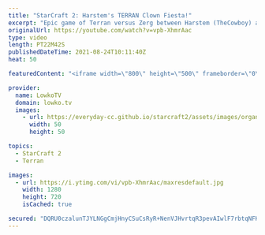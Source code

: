 ```yaml
---
title: "StarCraft 2: Harstem's TERRAN Clown Fiesta!"
excerpt: "Epic game of Terran versus Zerg between Harstem (TheCowboy) and EliteAI. In the pursuit of trying to outsmart the opponent, Harstem decides to go for a super late Battlecruiser into Terran Mech opener while the opponent switches to Muta Ling Bane.  Harstem's channel: https://www.youtube.com/harstem"
originalUrl: https://youtube.com/watch?v=vpb-XhmrAac
type: video
length: PT22M42S
publishedDateTime: 2021-08-24T10:11:40Z
heat: 50

featuredContent: "<iframe width=\"800\" height=\"500\" frameborder=\"0\" src=\"https://www.youtube.com/embed/vpb-XhmrAac\" allow=\"accelerometer; autoplay; encrypted-media; gyroscope; picture-in-picture\" allowfullscreen></iframe>"

provider:
  name: LowkoTV
  domain: lowko.tv
  images:
    - url: https://everyday-cc.github.io/starcraft2/assets/images/organizations/lowko.tv-50x50.jpg
      width: 50
      height: 50

topics:
  - StarCraft 2
  - Terran

images:
  - url: https://i.ytimg.com/vi/vpb-XhmrAac/maxresdefault.jpg
    width: 1280
    height: 720
    isCached: true

secured: "DQRU0czalunTJYLNGgCmjHnyCSuCsRyR+NenVJHvrtqR3pevAIwlF7rbtqNFKy5acwGbIf2amBH/gZ1NmBQzgen8pD5nJzZf1EGhd9M62WPOwc2K/FCPv55JkCSwbEvGg6LRTcXDT952s4RjoSiIuYyAAQ3XsjFNn41S+iB/08FvlNqAEDKvdJ9WW95vUUamXPq32er1gsfYBWst6UlejdbRDhc2Pcj59jOqwKe2djpnB1t786bkJImXCxSEL0XhBD05hJuk+mX6b6RRPi0/jM6dF2eZGCDJq+LyWKhuQKwrT//Fer7iRvQn6j1cqyPwHPmrZekudIEyXEJP/7Xn96WRfnQYl8+Fm2eV/uVKp90VqjEdbuN51pJw0hruS/fj2UleRaCr8GDZ+eJzOLAsyl7z0cYvoSHAMSBHPEUoHHs=;0lkpLdMofby89/rQ1LzEVg=="
---
```


